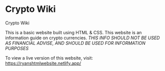 # Crypto Wiki 
Crypto Wiki

This is a basic website built using HTML & CSS. 
This website is an information guide on crypto currencies.
*THIS INFO SHOULD NOT BE USED AS FINANCIAL ADVISE, AND SHOULD BE USED FOR INFORMATION PURPOSES*

To view a live version of this website, visit: 
https://ryanshtmlwebsite.netlify.app/
